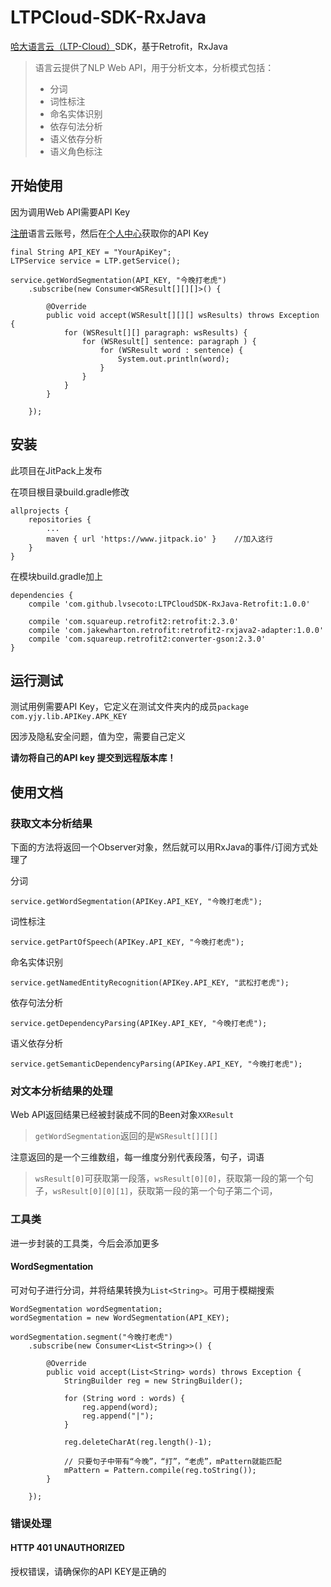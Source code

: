 # LTPCloud-SDK-RxJava

[哈大语言云（LTP-Cloud）](https://www.ltp-cloud.com)SDK，基于Retrofit，RxJava

> 语言云提供了NLP Web API，用于分析文本，分析模式包括：
> * 分词
> * 词性标注
> * 命名实体识别
> * 依存句法分析
> * 语义依存分析
> * 语义角色标注

## 开始使用

因为调用Web API需要API Key

[注册](https://www.ltp-cloud.com/accounts/register/)语言云账号，然后在[个人中心](https://www.ltp-cloud.com/dashboard/)获取你的API Key

```
final String API_KEY = "YourApiKey";
LTPService service = LTP.getService();

service.getWordSegmentation(API_KEY, "今晚打老虎")
    .subscribe(new Consumer<WSResult[][][]>() {

        @Override
        public void accept(WSResult[][][] wsResults) throws Exception {
            for (WSResult[][] paragraph: wsResults) {
                for (WSResult[] sentence: paragraph ) {
                    for (WSResult word : sentence) {
                        System.out.println(word);
                    }
                }
            }
        }

    });
```


## 安装
此项目在JitPack上发布

在项目根目录build.gradle修改
```
allprojects {
    repositories {
        ...
        maven { url 'https://www.jitpack.io' }    //加入这行
    }
}
```

在模块build.gradle加上
```
dependencies {
    compile 'com.github.lvsecoto:LTPCloudSDK-RxJava-Retrofit:1.0.0'

    compile 'com.squareup.retrofit2:retrofit:2.3.0'
    compile 'com.jakewharton.retrofit:retrofit2-rxjava2-adapter:1.0.0'
    compile 'com.squareup.retrofit2:converter-gson:2.3.0'
}
```

## 运行测试

测试用例需要API Key，它定义在测试文件夹内的成员`package com.yjy.lib.APIKey.APK_KEY`

因涉及隐私安全问题，值为空，需要自己定义

**请勿将自己的API key 提交到远程版本库！**

## 使用文档
### 获取文本分析结果

下面的方法将返回一个Observer<XXResult>对象，然后就可以用RxJava的事件/订阅方式处理了

分词
```
service.getWordSegmentation(APIKey.API_KEY, "今晚打老虎");
```

词性标注
```
service.getPartOfSpeech(APIKey.API_KEY, "今晚打老虎");
```

命名实体识别
```
service.getNamedEntityRecognition(APIKey.API_KEY, "武松打老虎");
```

依存句法分析
```
service.getDependencyParsing(APIKey.API_KEY, "今晚打老虎");
```

语义依存分析
```
service.getSemanticDependencyParsing(APIKey.API_KEY, "今晚打老虎");
```

### 对文本分析结果的处理

Web API返回结果已经被封装成不同的Been对象`XXResult`

> `getWordSegmentation`返回的是`WSResult[][][]`

注意返回的是一个三维数组，每一维度分别代表段落，句子，词语

> `wsResult[0]`可获取第一段落，`wsResult[0][0]`，获取第一段的第一个句子，`wsResult[0][0][1]`，获取第一段的第一个句子第二个词，

### 工具类
进一步封装的工具类，今后会添加更多

#### WordSegmentation
可对句子进行分词，并将结果转换为`List<String>`。可用于模糊搜索

```
WordSegmentation wordSegmentation;
wordSegmentation = new WordSegmentation(API_KEY);

wordSegmentation.segment("今晚打老虎")
    .subscribe(new Consumer<List<String>>() {

        @Override
        public void accept(List<String> words) throws Exception {
            StringBuilder reg = new StringBuilder();

            for (String word : words) {
                reg.append(word);
                reg.append("|");
            }

            reg.deleteCharAt(reg.length()-1);

            // 只要句子中带有“今晚”，“打”，“老虎”，mPattern就能匹配
            mPattern = Pattern.compile(reg.toString());
        }

    });
```

### 错误处理

#### HTTP 401 UNAUTHORIZED

授权错误，请确保你的API KEY是正确的

